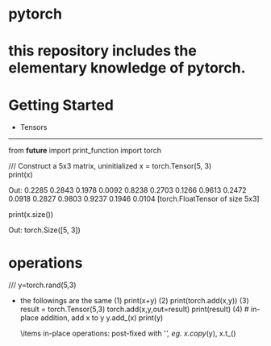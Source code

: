 # pytorch
this repository includes the elementary knowledge of pytorch.
====================================

# Getting Started
* Tensors
------------------------------------


  from __future__ import print_function
  import torch

/// Construct a 5x3 matrix, uninitialized
  x = torch.Tensor(5, 3)  
  print(x)

Out:
0.2285  0.2843  0.1978
0.0092  0.8238  0.2703
0.1266  0.9613  0.2472
0.0918  0.2827  0.9803
0.9237  0.1946  0.0104
[torch.FloatTensor of size 5x3]

  print(x.size())

Out:
torch.Size([5, 3]) 

# operations

///
y=torch.rand(5,3)

* the followings are the same
(1) print(x+y)
(2) print(torch.add(x,y))
(3) result = torch.Tensor(5,3)
    torch.add(x,y,out=result)
    print(result)
(4) # in-place addition, add x to y
    y.add_(x)
    print(y)
    
    \items in-place operations: post-fixed with '_', eg. x.copy_(y), x.t_()
    

#
